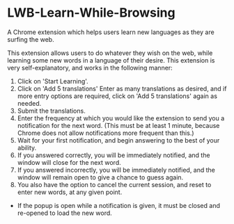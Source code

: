 # LWB-Learn-While-Browsing
A Chrome extension which helps users learn new languages as they are surfing the web. 

This extension allows users to do whatever they wish on the web, while learning some new words in a language
of their desire. This extension is very self-explanatory, and works in the following manner: 

1. Click on 'Start Learning'. 
2. Click on 'Add 5 translations' Enter as many translations as desired, and if more entry options are
    required, click on 'Add 5 translations' again as needed. 
3. Submit the translations. 
4. Enter the frequency at which you would like the extension to send you a notification for the next word. 
    (This must be at least 1 minute, because Chrome does not allow notifications more frequent than this.)
5. Wait for your first notification, and begin answering to the best of your ability. 
6. If you answered correctly, you will be immediately notified, and the window will close for the next word. 
7. If you answered incorrectly, you will be immediately notified, and the window will remain open to give a chance to guess again.
8. You also have the option to cancel the current session, and reset to enter new words, at any given point. 

* If the popup is open while a notification is given, it must be closed and re-opened to load the new word. 
